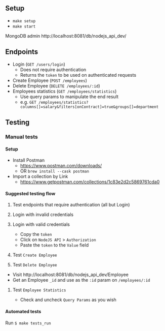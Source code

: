 ## Setup

- `make setup`
- `make start`

MongoDB admin http://localhost:8081/db/nodejs_api_dev/

## Endpoints

- Login (`GET /users/login`)
  - Does not require authentication
  - Returns the `token` to be used on authenticated requests
- Create Employee (`POST /employees`)
- Delete Employee (`DELETE /employees/:id`)
- Employees statistics (`GET /employees/statistics`)
  - Use query params to manipulate the end result
  - e.g. `GET /employees/statistics?columns[]=salary&filters[onContract]=true&groups[]=department`

## Testing

### Manual tests

#### Setup

- Install Postman
  - https://www.postman.com/downloads/
  - OR `brew install --cask postman`
- Import a collection by Link
  - https://www.getpostman.com/collections/1c83e2d2c5869761cda0

#### Suggested testing flow

1. Test endpoints that require authentication (all but Login)
1. Login with invalid credentials
1. Login with valid credentials

   - Copy the `token`
   - Click on `NodeJS API` > `Authorization`
   - Paste the `token` to the `Value` field

1. Test `Create Employee`
1. Test `Delete Employee`

- Visit http://localhost:8081/db/nodejs_api_dev/Employee
- Get an Employee `_id` and use as the `:id` param on `/employees/:id`

1. Test `Employee Statistics`

   - Check and uncheck `Query Params` as you wish

#### Automated tests

Run `$ make tests_run`
